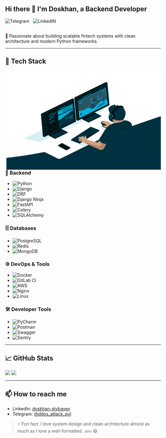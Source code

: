 ## Hi there 👋 I'm Doskhan, a Backend Developer

<a href="https://t.me/ddos_attack_pvl">
  <img align="left" alt="Telegram" width="90px" src="https://img.shields.io/badge/Telegram-2CA5E0?style=flat-squeare&logo=telegram&logoColor=white">
</a>
<a href="https://www.linkedin.com/in/doskhan-stybayev">
  <img align="left" alt="LinkedIN" width="100px" height="22px" src="https://img.shields.io/badge/LinkedIn-0077B5?style=for-the-badge&logo=linkedin&logoColor=white" />
</a>
<br/><br/>

🔧 Passionate about building scalable fintech systems with clean architecture and modern Python frameworks.

---

## 🚀 Tech Stack

<img align="right" alt="GIF" src="https://github.com/DJWOMS/DJWOMS/blob/main/code.gif?raw=true" width="500" height="320" />

### 🧠 Backend
- ![Python](https://img.shields.io/badge/-Python-black?style=flat-square&logo=Python)
- ![Django](https://img.shields.io/badge/-Django-0aad48?style=flat-square&logo=Django)
- ![DRF](https://img.shields.io/badge/DRF-red?style=flat-square&logo=Django)
- ![Django Ninja](https://img.shields.io/badge/-Django_Ninja-%234B32C3?style=flat-square)
- ![FastAPI](https://img.shields.io/badge/-FastAPI-%2300C7B7?style=flat-square&logo=FastAPI)
- ![Celery](https://img.shields.io/badge/-Celery-%2300C7B7?style=flat-square)
- ![SQLAlchemy](https://img.shields.io/badge/-SqlAlchemy-FCA121?style=flat-square)

### 🗄️ Databases
- ![PostgreSQL](https://img.shields.io/badge/-Postgresql-%232c3e50?style=flat-square&logo=Postgresql)
- ![Redis](https://img.shields.io/badge/-Redis-FCA121?style=flat-square&logo=Redis)
- ![MongoDB](https://img.shields.io/badge/-MongoDB-4DB33D?style=flat-square&logo=mongodb)

### ⚙️ DevOps & Tools
- ![Docker](https://img.shields.io/badge/-Docker-46a2f1?style=flat-square&logo=docker)
- ![GitLab CI](https://img.shields.io/badge/-GitLab_CI-orange?style=flat-square&logo=gitlab)
- ![AWS](https://img.shields.io/badge/-AWS-232F3E?style=flat-square&logo=amazon-aws)
- ![Nginx](https://img.shields.io/badge/-Nginx-009639?style=flat-square&logo=nginx)
- ![Linux](https://img.shields.io/badge/Linux-black?style=flat-square&logo=linux)

### 🛠️ Developer Tools
- ![PyCharm](https://img.shields.io/badge/-PyCharm-black?style=flat-square&logo=jetbrains)
- ![Postman](https://img.shields.io/badge/Postman-FCA121?style=flat-square&logo=postman)
- ![Swagger](https://img.shields.io/badge/-Swagger-%23Clojure?style=flat-square&logo=swagger)
- ![Sentry](https://img.shields.io/badge/-Sentry-black?style=flat-square&logo=sentry)

---

## 📈 GitHub Stats

<p>
  <img height="180em" src="https://github-readme-stats.vercel.app/api?username=stybayev&show_icons=true&theme=dracula&include_all_commits=true&count_private=true"/>
  <img height="180em" src="https://github-readme-stats.vercel.app/api/top-langs/?username=stybayev&layout=compact&count_private=true&theme=gruvbox"/>
</p>

---

## 📫 How to reach me
- LinkedIn: [doskhan-stybayev](https://www.linkedin.com/in/doskhan-stybayev)
- Telegram: [@ddos_attack_pvl](https://t.me/ddos_attack_pvl)

> ⚡ Fun fact: I love system design and clean architecture almost as much as I love a well-formatted `.env` 😄
